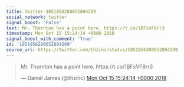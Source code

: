 ```yaml
---
title: twitter-1051856280652894209
social_network: twitter
signal_boost: 'False'
text: Mr. Thornton has a point here. https://t.co/1BFxVF8rr3
timestamp: Mon Oct 15 15:24:14 +0000 2018
signal_boost_with_comment: 'True'
id: '1051856280652894209'
source_url: https://twitter.com/thzinc/status/1051856280652894209
---
```


<blockquote class="twitter-tweet"><p lang="en" dir="ltr">Mr. Thornton has a point here. https://t.co/1BFxVF8rr3</p>&mdash; Daniel James (@thzinc) <a href="https://twitter.com/thzinc/status/1051856280652894209">Mon Oct 15 15:24:14 +0000 2018</a></blockquote> <script async src="https://platform.twitter.com/widgets.js" charset="utf-8"></script>